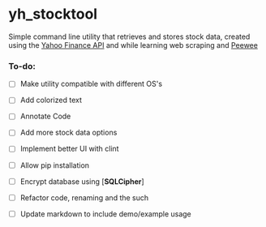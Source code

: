 # yh_stocktool
  
Simple command line utility that retrieves and stores stock data, created using the 
[Yahoo Finance API](http://www.jarloo.com/yahoo_finance/)
and while learning web scraping and [Peewee](https://github.com/coleifer/peewee)

### To-do:

- [ ] Make utility compatible with different OS's
- [ ] Add colorized text
- [ ] Annotate Code
- [ ] Add more stock data options
- [ ] Implement better UI with clint
- [ ] Allow pip installation
- [ ] Encrypt database using [**SQLCipher**]
- [ ] Refactor code, renaming and the such
- [ ] Update markdown to include demo/example usage



